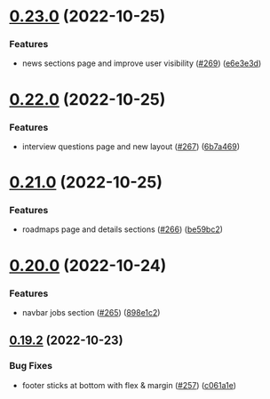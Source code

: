 # [0.23.0](https://github.com/thecyberworld/thecyberhub.org/compare/v0.22.0...v0.23.0) (2022-10-25)


### Features

* news sections page and improve user visibility ([#269](https://github.com/thecyberworld/thecyberhub.org/issues/269)) ([e6e3e3d](https://github.com/thecyberworld/thecyberhub.org/commit/e6e3e3d4584adff068a51b4075661a0c378fc89a))



# [0.22.0](https://github.com/thecyberworld/thecyberhub.org/compare/v0.21.0...v0.22.0) (2022-10-25)


### Features

* interview questions page and new layout ([#267](https://github.com/thecyberworld/thecyberhub.org/issues/267)) ([6b7a469](https://github.com/thecyberworld/thecyberhub.org/commit/6b7a46923f41cc4da71d42f9476e2b4384dd53a9))



# [0.21.0](https://github.com/thecyberworld/thecyberhub.org/compare/v0.20.0...v0.21.0) (2022-10-25)


### Features

* roadmaps page and details sections ([#266](https://github.com/thecyberworld/thecyberhub.org/issues/266)) ([be59bc2](https://github.com/thecyberworld/thecyberhub.org/commit/be59bc2ebb4035e6e45b85b4dd0b11582337996e))



# [0.20.0](https://github.com/thecyberworld/thecyberhub.org/compare/v0.19.2...v0.20.0) (2022-10-24)


### Features

* navbar jobs section ([#265](https://github.com/thecyberworld/thecyberhub.org/issues/265)) ([898e1c2](https://github.com/thecyberworld/thecyberhub.org/commit/898e1c2a646c8ed1a5e07a54c1e96febb47ba2cb))



## [0.19.2](https://github.com/thecyberworld/thecyberhub.org/compare/v0.19.1...v0.19.2) (2022-10-23)


### Bug Fixes

* footer sticks at bottom with flex & margin ([#257](https://github.com/thecyberworld/thecyberhub.org/issues/257)) ([c061a1e](https://github.com/thecyberworld/thecyberhub.org/commit/c061a1e2d567e0eafe5972a3debf425f1a8053df))



